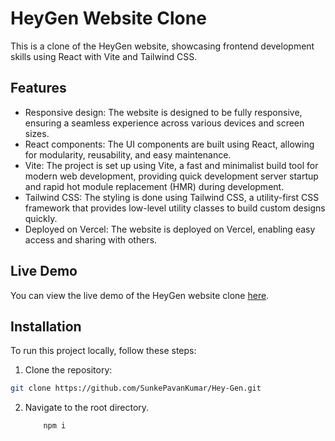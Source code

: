 # HeyGen Website Clone

This is a clone of the HeyGen website, showcasing frontend development skills using React with Vite and Tailwind CSS.

## Features

- Responsive design: The website is designed to be fully responsive, ensuring a seamless experience across various devices and screen sizes.
- React components: The UI components are built using React, allowing for modularity, reusability, and easy maintenance.
- Vite: The project is set up using Vite, a fast and minimalist build tool for modern web development, providing quick development server startup and rapid hot module replacement (HMR) during development.
- Tailwind CSS: The styling is done using Tailwind CSS, a utility-first CSS framework that provides low-level utility classes to build custom designs quickly.
- Deployed on Vercel: The website is deployed on Vercel, enabling easy access and sharing with others.

## Live Demo

You can view the live demo of the HeyGen website clone [here](https://hey-gen.vercel.app/).

## Installation

To run this project locally, follow these steps:

1. Clone the repository:

```bash
git clone https://github.com/SunkePavanKumar/Hey-Gen.git

```

2. Navigate to the root directory.

   ```javascript
       npm i

   ```

